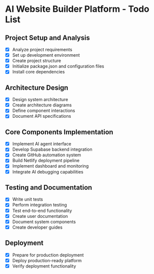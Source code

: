 # AI Website Builder Platform - Todo List

## Project Setup and Analysis
- [x] Analyze project requirements
- [x] Set up development environment
- [x] Create project structure
- [x] Initialize package.json and configuration files
- [x] Install core dependencies

## Architecture Design
- [x] Design system architecture
- [x] Create architecture diagrams
- [x] Define component interactions
- [x] Document API specifications

## Core Components Implementation
- [x] Implement AI agent interface
- [x] Develop Supabase backend integration
- [x] Create GitHub automation system
- [x] Build Netlify deployment pipeline
- [x] Implement dashboard and monitoring
- [x] Integrate AI debugging capabilities

## Testing and Documentation
- [x] Write unit tests
- [x] Perform integration testing
- [x] Test end-to-end functionality
- [x] Create user documentation
- [x] Document system components
- [x] Create developer guides

## Deployment
- [x] Prepare for production deployment
- [x] Deploy production-ready platform
- [x] Verify deployment functionality
